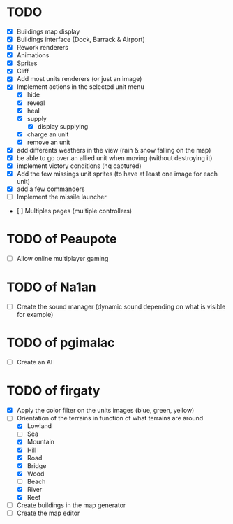 TODO
====

- [x] Buildings map display
- [x] Buildings interface (Dock, Barrack & Airport)
- [x] Rework renderers
- [x] Animations
- [x] Sprites
- [x] Cliff
- [x] Add most units renderers (or just an image)
- [x] Implement actions in the selected unit menu
    - [x] hide
    - [x] reveal
    - [x] heal
    - [x] supply
        - [x] display supplying
    - [x] charge an unit
    - [x] remove an unit
- [x] add differents weathers in the view (rain & snow falling on the map)
- [x] be able to go over an allied unit when moving (without destroying it)
- [x] implement victory conditions (hq captured)
- [x] Add the few missings unit sprites (to have at least one image for each unit)
- [x] add a few commanders
- [ ] Implement the missile launcher
- [ ] Multiples pages (multiple controllers)


TODO of Peaupote
====

- [ ] Allow online multiplayer gaming


TODO of Na1an
====

- [ ] Create the sound manager (dynamic sound depending on what is visible for example)


TODO of pgimalac
====

- [ ] Create an AI


TODO of firgaty
====

- [x] Apply the color filter on the units images (blue, green, yellow)
- [ ] Orientation of the terrains in function of what terrains are around
    - [x] Lowland
    - [ ] Sea
    - [x] Mountain
    - [x] Hill
    - [x] Road
    - [x] Bridge
    - [x] Wood
    - [ ] Beach
    - [x] River
    - [x] Reef
- [ ] Create buildings in the map generator
- [ ] Create the map editor

